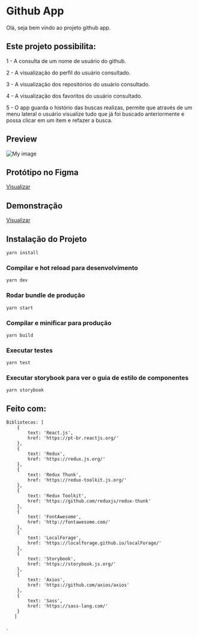 # Github App

Olá, seja bem vindo ao projeto github app.

## Este projeto possibilita:

1 - A consulta de um nome de usuário do github.

2 - A visualização do perfil do usuário consultado.

3 - A visualização dos repositórios do usuário consultado.

4 - A visualização dos favoritos do usuário consultado.

5 - O app guarda o histório das buscas realizas, permite que através de um menu lateral o usuário visualize tudo que já foi buscado anteriormente e possa clicar em um item e refazer a busca.

## Preview

![My image](https://daniellcintra.github.io/images/githubapp.png)

## Protótipo no Figma

[Visualizar](https://www.figma.com/file/uC3Xz8D8U9PbvnNTGPNg2b/Github-App?node-id=0%3A1)

## Demonstração
[Visualizar](https://github-app-d.herokuapp.com/)

## Instalação do Projeto
```
yarn install
```

### Compilar e hot reload para desenvolvimento
```
yarn dev
```

### Rodar bundle de produção
```
yarn start
```

### Compilar e minificar para produção
```
yarn build
```

### Executar testes
```
yarn test
```

### Executar storybook para ver o guia de estilo de componentes
```
yarn storybook
```

## Feito com:
```
Bibliotecas: [
    {
        text: 'React.js',
        href: 'https://pt-br.reactjs.org/'
    },
    {
        text: 'Redux',
        href: 'https://redux.js.org/'
    },
    {
        text: 'Redux Thunk',
        href: 'https://redux-toolkit.js.org/'
    },
    {
        text: 'Redux Toolkit',
        href: 'https://github.com/reduxjs/redux-thunk'
    },
    {
        text: 'FontAwesome',
        href: 'http://fontawesome.com/'
    },
    {
        text: 'LocalForage',
        href: 'https://localforage.github.io/localForage/'
    },
    {
        text: 'Storybook',
        href: 'https://storybook.js.org/'
    },
    {
        text: 'Axios',
        href: 'https://github.com/axios/axios'
    },
    {
        text: 'Sass',
        href: 'https://sass-lang.com/'
    }
   ]
```
.
